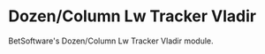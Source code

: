Dozen/Column Lw Tracker Vladir
==============================

BetSoftware's Dozen/Column Lw Tracker Vladir module.
